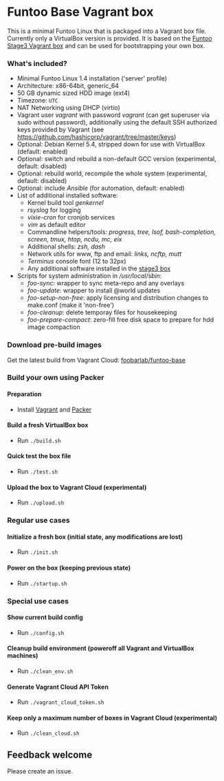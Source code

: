 # Funtoo Base Vagrant box

This is a minimal Funtoo Linux that is packaged into a Vagrant box file. Currently only a VirtualBox version is provided.
It is based on the [Funtoo Stage3 Vagrant box](https://github.com/foobarlab/funtoo-stage3-packer) and can be used for bootstrapping your own box.

### What's included?

 - Minimal Funtoo Linux 1.4 installation ('server' profile)
 - Architecture: x86-64bit, generic_64
 - 50 GB dynamic sized HDD image (ext4)
 - Timezone: ```UTC```
 - NAT Networking using DHCP (virtio)
 - Vagrant user *vagrant* with password *vagrant* (can get superuser via sudo without password), additionally using the default SSH authorized keys provided by Vagrant (see https://github.com/hashicorp/vagrant/tree/master/keys) 
 - Optional: Debian Kernel 5.4, stripped down for use with VirtualBox (default: enabled)
 - Optional: switch and rebuild a non-default GCC version (experimental, default: disabled)
 - Optional: rebuild world, recompile the whole system (experimental, default: disabled)
 - Optional: include *Ansible* (for automation, default: enabled)
 - List of additional installed software:
    - Kernel build tool *genkernel*
    - *rsyslog* for logging
    - *vixie-cron* for cronjob services
    - *vim* as default editor
    - Commandline helpers/tools: *progress, tree, lsof, bash-completion, screen, tmux, htop, ncdu, mc, eix*
    - Additional shells: *zsh, dash*
	- Network utils for www, ftp and email: *links, ncftp, mutt*
	- *Terminus* console font (12 to 32px)
    - Any additional software installed in the [stage3 box](https://github.com/foobarlab/funtoo-stage3-packer)
 - Scripts for system administration in */usr/local/sbin*:
    - *foo-sync*: wrapper to sync meta-repo and any overlays
    - *foo-update*: wrapper to install @world updates
    - *foo-setup-non-free*: apply licensing and distribution changes to make.conf (make it 'non-free')
    - *foo-cleanup*: delete temporay files for housekeeping
    - *foo-prepare-compact*: zero-fill free disk space to prepare for hdd image compaction

### Download pre-build images

Get the latest build from Vagrant Cloud: [foobarlab/funtoo-base](https://app.vagrantup.com/foobarlab/boxes/funtoo-base)

### Build your own using Packer

#### Preparation

 - Install [Vagrant](https://www.vagrantup.com/) and [Packer](https://www.packer.io/)

#### Build a fresh VirtualBox box

 - Run ```./build.sh```
 
#### Quick test the box file

 - Run ```./test.sh```

#### Upload the box to Vagrant Cloud (experimental)

 - Run ```./upload.sh```

### Regular use cases

#### Initialize a fresh box (initial state, any modifications are lost)

 - Run ```./init.sh```

#### Power on the box (keeping previous state)

 - Run ```./startup.sh```

### Special use cases

#### Show current build config

 - Run ```./config.sh```

#### Cleanup build environment (poweroff all Vagrant and VirtualBox machines)

 - Run ```./clean_env.sh```

#### Generate Vagrant Cloud API Token

 - Run ```./vagrant_cloud_token.sh```

#### Keep only a maximum number of boxes in Vagrant Cloud (experimental)

 - Run ```./clean_cloud.sh```

## Feedback welcome

Please create an issue.
